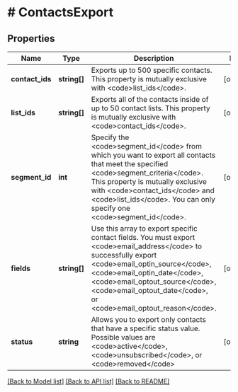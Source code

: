 # # ContactsExport

## Properties

Name | Type | Description | Notes
------------ | ------------- | ------------- | -------------
**contact_ids** | **string[]** | Exports up to 500 specific contacts. This property is mutually exclusive with &lt;code&gt;list_ids&lt;/code&gt;. | [optional]
**list_ids** | **string[]** | Exports all of the contacts inside of up to 50 contact lists. This property is mutually exclusive with &lt;code&gt;contact_ids&lt;/code&gt;. | [optional]
**segment_id** | **int** | Specify the &lt;code&gt;segment_id&lt;/code&gt; from which you want to export all contacts that meet the specified &lt;code&gt;segment_criteria&lt;/code&gt;. This property is mutually exclusive with &lt;code&gt;contact_ids&lt;/code&gt; and &lt;code&gt;list_ids&lt;/code&gt;. You can only specify one &lt;code&gt;segment_id&lt;/code&gt;. | [optional]
**fields** | **string[]** | Use this array to export specific contact fields. You must export &lt;code&gt;email_address&lt;/code&gt; to successfully export &lt;code&gt;email_optin_source&lt;/code&gt;, &lt;code&gt;email_optin_date&lt;/code&gt;, &lt;code&gt;email_optout_source&lt;/code&gt;, &lt;code&gt;email_optout_date&lt;/code&gt;, or &lt;code&gt;email_optout_reason&lt;/code&gt;. | [optional]
**status** | **string** | Allows you to export only contacts that have a specific status value. Possible values are &lt;code&gt;active&lt;/code&gt;, &lt;code&gt;unsubscribed&lt;/code&gt;, or &lt;code&gt;removed&lt;/code&gt; | [optional]

[[Back to Model list]](../../README.md#models) [[Back to API list]](../../README.md#endpoints) [[Back to README]](../../README.md)
